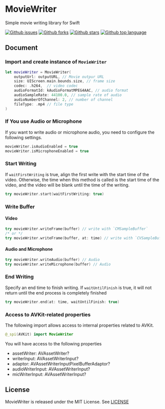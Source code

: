 # MovieWriter
Simple movie writing library for Swift

<!-- # Badges -->

[![Github issues](https://img.shields.io/github/issues/p-x9/MovieWriter)](https://github.com/p-x9/MovieWriter/issues)
[![Github forks](https://img.shields.io/github/forks/p-x9/MovieWriter)](https://github.com/p-x9/MovieWriter/network/members)
[![Github stars](https://img.shields.io/github/stars/p-x9/MovieWriter)](https://github.com/p-x9/MovieWriter/stargazers)
[![Github top language](https://img.shields.io/github/languages/top/p-x9/MovieWriter)](https://github.com/p-x9/MovieWriter/)

## Document
### Import and create instance of `MovieWriter`
```swift
let movieWriter = MovieWriter(
    outputUrl: outputURL, // Movie outpur URL
    size: UIScreen.main.bounds.size, // frame size
    codec: .h264,  // video codec
    audioFormatId: kAudioFormatMPEG4AAC, // audio format
    audioSampleRate: 44100.0, // sample rate of audio
    audioNumberOfChannel: 2, // number of channel
    fileType: .mp4 // file type
)
```

### If You use Audio or Microphone
If you want to write audio or microphone audio, you need to configure the following settings.
```swift
movieWriter.isAudioEnabled = true
movieWriter.isMicrophoneEnabled = true
```

### Start Writing
If `waitFirstWriting` is true, align the first write with the start time of the video.
Otherwise, the time when this method is called is the start time of the video, and the video will be blank until the time of the writing.
```swift
try movieWriter.start(waitFirstWriting: true)
```

### Write Buffer
#### Video
```swift
try movieWriter.writeFrame(buffer) // write with `CMSampleBuffer`
/* or */
try movieWriter.writeFrame(buffer, at: time) // write with `CVSampleBuffer`
```
#### Audio and Microphone
```swift
try movieWriter.writeAudio(buffer) // Audio
try movieWriter.writeMicrophone(buffer) // Audio
```

### End Writing
Specify an end time to finish writing.
If `waitUntilFinish` is true, it will not return until the end process is completely finished
```swift
try movieWriter.end(at: time, waitUntilFinish: true)
```

### Access to AVKit-related properties
The following import allows access to internal properties related to AVKit.
```swift
@_spi(AVKit) import MovieWriter
```
You will have access to the following properties
- assetWriter: AVAssetWriter?
- writerInput: AVAssetWriterInput?
- adaptor: AVAssetWriterInputPixelBufferAdaptor?
- audioWriterInput: AVAssetWriterInput?
- micWriterInput: AVAssetWriterInput?

## License

MovieWriter is released under the MIT License. See [LICENSE](./LICENSE)
